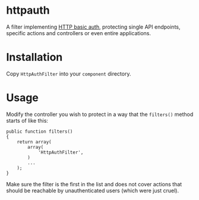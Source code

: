httpauth
========
A filter implementing [HTTP basic auth](http://en.wikipedia.org/wiki/Basic_access_authentication), protecting single API
endpoints, specific actions and controllers or even entire applications.

Installation
============
Copy `HttpAuthFilter` into your `component` directory.

Usage
=====
Modify the controller you wish to protect in a way that the `filters()` method starts of like this:
```
public function filters()
{
    return array(
        array(
            'HttpAuthFilter',
        )
        ...
    );
}
```
Make sure the filter is the first in the list and does not cover actions that should be reachable by unauthenticated
users (which were just cruel).